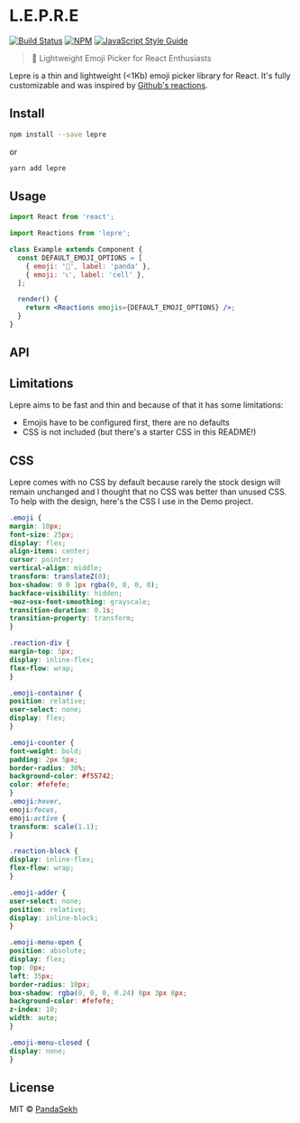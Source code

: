 # L.E.P.R.E

[![Build Status](https://travis-ci.com/PandaSekh/lepre.svg?token=9UEvCKGSQs8hrivJiSpX&branch=master)](https://travis-ci.com/PandaSekh/lepre)
[![NPM](https://img.shields.io/npm/v/lepre.svg)](https://www.npmjs.com/package/lepre)
[![JavaScript Style Guide](https://img.shields.io/badge/code_style-standard-brightgreen.svg)](https://standardjs.com)

> 🐰 Lightweight Emoji Picker for React Enthusiasts

Lepre is a thin and lightweight (<1Kb) emoji picker library for React. It's fully customizable and was inspired by [Github's reactions](https://github.blog/2016-03-10-add-reactions-to-pull-requests-issues-and-comments/).

## Install

```bash
npm install --save lepre
```

or

```bash
yarn add lepre
```

## Usage

```jsx
import React from 'react';

import Reactions from 'lepre';

class Example extends Component {
  const DEFAULT_EMOJI_OPTIONS = [
    { emoji: '🐼', label: 'panda' },
    { emoji: '📞', label: 'cell' },
  ];

  render() {
    return <Reactions emojis={DEFAULT_EMOJI_OPTIONS} />;
  }
}
```

## API

## Limitations
Lepre aims to be fast and thin and because of that it has some limitations:
- Emojis have to be configured first, there are no defaults
- CSS is not included (but there's a starter CSS in this README!)

## CSS
Lepre comes with no CSS by default because rarely the stock design will remain unchanged and I thought that no CSS was better than unused CSS.
To help with the design, here's the CSS I use in the Demo project.

```css
.emoji {
margin: 10px;
font-size: 25px;
display: flex;
align-items: center;
cursor: pointer;
vertical-align: middle;
transform: translateZ(0);
box-shadow: 0 0 1px rgba(0, 0, 0, 0);
backface-visibility: hidden;
-moz-osx-font-smoothing: grayscale;
transition-duration: 0.1s;
transition-property: transform;
}

.reaction-div {
margin-top: 5px;
display: inline-flex;
flex-flow: wrap;
}

.emoji-container {
position: relative;
user-select: none;
display: flex;
}

.emoji-counter {
font-weight: bold;
padding: 2px 5px;
border-radius: 30%;
background-color: #f55742;
color: #fefefe;
}
.emoji:hover,
emoji:focus,
emoji:active {
transform: scale(1.1);
}

.reaction-block {
display: inline-flex;
flex-flow: wrap;
}

.emoji-adder {
user-select: none;
position: relative;
display: inline-block;
}

.emoji-menu-open {
position: absolute;
display: flex;
top: 0px;
left: 35px;
border-radius: 10px;
box-shadow: rgba(0, 0, 0, 0.24) 0px 3px 8px;
background-color: #fefefe;
z-index: 10;
width: auto;
}

.emoji-menu-closed {
display: none;
}
```

## License

MIT © [PandaSekh](https://github.com/PandaSekh)
